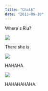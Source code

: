 ```yaml
---
title: "Chalk"
date: "2013-09-10"
---
```


Where´s Riu?

![](images/tumblr_inline_msuzm8iWiS1qz4rgp.jpg)

There she is.

![](images/tumblr_inline_msuzevqIc01qz4rgp.jpg)

HAHAHA.

![](images/tumblr_inline_msuzflsbtS1qz4rgp.jpg)

HAHAHAHAHA.
